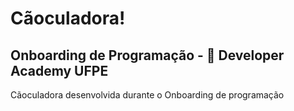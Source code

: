 # Cãoculadora!
## Onboarding de Programação -  Developer Academy UFPE
Cãoculadora desenvolvida durante o Onboarding de programação
